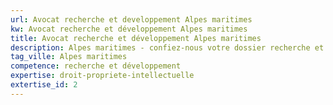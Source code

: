 ```yaml
---
url: Avocat recherche et developpement Alpes maritimes
kw: Avocat recherche et développement Alpes maritimes
title: Avocat recherche et développement Alpes maritimes
description: Alpes maritimes - confiez-nous votre dossier recherche et développement
tag_ville: Alpes maritimes
competence: recherche et développement
expertise: droit-propriete-intellectuelle
extertise_id: 2
---
```

